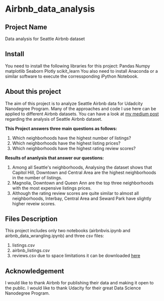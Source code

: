 # Airbnb_data_analysis
## Project Name
Data analysis for Seattle Airbnb dataset
## Install
You need to install the following libraries for this project:
Pandas
Numpy
matplotlib
Seaborn
Plotly
scikit_learn
You also need to install Anaconda or a similar software to execute the corressponding iPython Notebook. 

## About this project
The aim of this project is to analyze Seattle Airbnb data for Udadcity Nanodegree Program. 
Many of the approaches and code I use here can be applied to different Airbnb datasets. 
You can have a look at [my medium post](https://sana-alazwari.medium.com/airbnb-in-seattle-a-data-science-approach-1db5f3e9f360) regarding the analysis of Seattle Airbnb dataset.

**This Project answers three main questions as follows:**
1. Which neighborhoods have the highest number of listings?
1. Which neighborhoods have the highest listing prices?
1. Which neighborhoods have the highest rating review scores?

**Results of ananlysis that answer our questions:**
1. Among all Seattle's neighborhoods, Analysing the dataset shows that Capitol Hill, Downtown and Central Area are the highest neighborhoods in the number of listings.
1. Magnolia, Downtown and Queen Ann are the top three neighborhoods with the most expensive listings prices.
1. Although the rating review scores are quite similar to almost all neighborhoods, Interbay, Central Area and Seward Park have slightly higher reveiw scores. 

## Files Description
This project includes only two notebooks (airbnbvis.ipynb and airbnb_data_wrangling.ipynb) and three csv files:
1. listings.csv
1. airbnb_listings.csv
1. reviews.csv due to space limitations it can be downloaded [here](https://www.kaggle.com/airbnb/seattle?select=reviews.csv)


## Acknowledgement
I would like to thank Airbnb for publishing their data and making it open to the public. I would like to thank Udacity for their great Data Science Nanodegree Program. 
